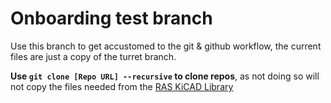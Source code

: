 # Onboarding test branch
Use this branch to get accustomed to the git & github workflow, the current files are just a copy of the turret branch.

**Use `git clone [Repo URL] --recursive` to clone repos**, as not doing so will not copy the files needed from the [RAS KiCAD Library](https://github.com/ut-ras/KiCad_Library.git)
